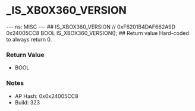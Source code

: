 # _IS_XBOX360_VERSION

--- ns: MISC --- ## IS_XBOX360_VERSION  // 0xF6201B4DAF662A9D 0x24005CC8 BOOL IS_XBOX360_VERSION();  ## Return value Hard-coded to always return 0.

### Return Value
* BOOL

### Notes
* AP Hash: 0x0x24005CC8
* Build: 323

